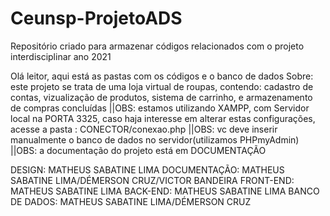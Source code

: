 # Ceunsp-ProjetoADS
Repositório criado para armazenar códigos relacionados com o projeto interdisciplinar ano 2021

Olá leitor, aqui está as pastas com os códigos e o banco de dados
Sobre: este projeto se trata de uma loja virtual de roupas, contendo: cadastro de contas, vizualização de produtos, sistema de carrinho, e armazenamento de compras concluídas 
||OBS: estamos utilizando XAMPP, com Servidor local na PORTA 3325, caso haja interesse em alterar estas configurações, acesse a pasta : CONECTOR/conexao.php
||OBS: vc deve inserir manualmente o banco de dados no servidor(utilizamos PHPmyAdmin)
||OBS: a documentação do projeto está em DOCUMENTAÇÃO

DESIGN: MATHEUS SABATINE LIMA
DOCUMENTAÇÃO: MATHEUS SABATINE LIMA/DÉMERSON CRUZ/VICTOR BANDEIRA
FRONT-END: MATHEUS SABATINE LIMA
BACK-END: MATHEUS SABATINE LIMA
BANCO DE DADOS: MATHEUS SABATINE LIMA/DÉMERSON CRUZ

 
